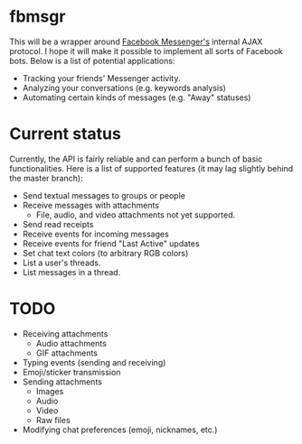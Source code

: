 # fbmsgr

This will be a wrapper around [Facebook Messenger's](https://messenger.com) internal AJAX protocol. I hope it will make it possible to implement all sorts of Facebook bots. Below is a list of potential applications:

 * Tracking your friends' Messenger activity.
 * Analyzing your conversations (e.g. keywords analysis)
 * Automating certain kinds of messages (e.g. "Away" statuses)

# Current status

Currently, the API is fairly reliable and can perform a bunch of basic functionalities. Here is a list of supported features (it may lag slightly behind the master branch):

 * Send textual messages to groups or people
 * Receive messages with attachments
   * File, audio, and video attachments not yet supported.
 * Send read receipts
 * Receive events for incoming messages
 * Receive events for friend "Last Active" updates
 * Set chat text colors (to arbitrary RGB colors)
 * List a user's threads.
 * List messages in a thread.

# TODO

 * Receiving attachments
   * Audio attachments
   * GIF attachments
 * Typing events (sending and receiving)
 * Emoji/sticker transmission
 * Sending attachments
   * Images
   * Audio
   * Video
   * Raw files
 * Modifying chat preferences (emoji, nicknames, etc.)
